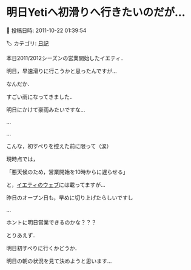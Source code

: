 # 明日Yetiへ初滑りへ行きたいのだが…

📅 投稿日時: 2011-10-22 01:39:54

🏷️ カテゴリ: [日記](cc4b5682fb7b8b144980957a978653fb0.md)

本日2011/2012シーズンの営業開始したイエティ．


明日，早速滑りに行こうかと思ったんですが…





なんだか．


すごい雨になってきました．





明日にかけて豪雨みたいですな…


…


…


こんな，初すべりを控えた前に限って（涙）





現時点では，


「悪天候のため，営業開始を10時からに遅らせる」


と，[イエティのウェブ](http://)には載ってますが…


昨日のオープン日も，早めに切り上げたらしいですし


…


ホントに明日営業できるのかな？？？





とりあえず．


明日初すべりに行くかどうか．


明日の朝の状況を見て決めようと思います…
